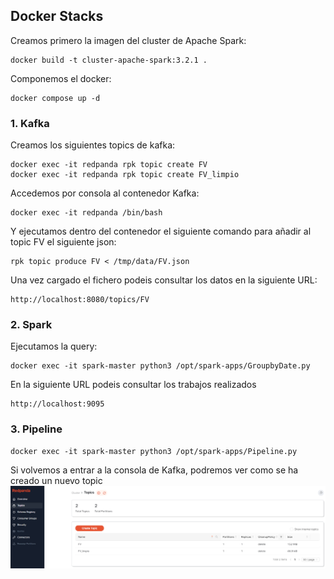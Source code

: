 ## Docker Stacks

Creamos primero la imagen del cluster de Apache Spark:
```
docker build -t cluster-apache-spark:3.2.1 .
```

Componemos el docker:
```
docker compose up -d
```

### 1. Kafka

Creamos los siguientes topics de kafka:
```
docker exec -it redpanda rpk topic create FV
docker exec -it redpanda rpk topic create FV_limpio
```

Accedemos por consola al contenedor Kafka:
```
docker exec -it redpanda /bin/bash 
```

Y ejecutamos dentro del contenedor el siguiente comando para añadir al topic FV el siguiente json:
```
rpk topic produce FV < /tmp/data/FV.json
```

Una vez cargado el fichero podeis consultar los datos en la siguiente URL:

```
http://localhost:8080/topics/FV
```

### 2. Spark

Ejecutamos la query:
```
docker exec -it spark-master python3 /opt/spark-apps/GroupbyDate.py
```

En la siguiente URL podeis consultar los trabajos realizados

```
http://localhost:9095
```

### 3. Pipeline

```
docker exec -it spark-master python3 /opt/spark-apps/Pipeline.py
```

Si volvemos a entrar a la consola de Kafka, podremos ver como se ha creado un nuevo topic
![alt text](topics.png)

